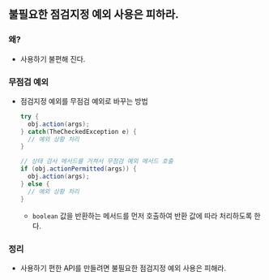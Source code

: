 ## 불필요한 점검지정 예외 사용은 피하라.

### 왜?

- 사용하기 불편해 진다.

### 무점검 예외

- 점검지정 예외를 무점검 예외로 바꾸는 방법

  ```Java
  try {
  	obj.action(args);
  } catch(TheCheckedException e) {
  	// 예외 상황 처리
  }

  // 상태 검사 메서드를 거쳐서 무점검 예외 메서드 호출
  if (obj.actionPermitted(args)) {
  	obj.action(args);
  } else {
  	// 예외 상황 처리
  }
  ```

  - `boolean` 값을 반환하는 메서드를 먼저 호출하여 반환 값에 따라 처리하도록 한다.

### 정리

- 사용하기 편한 API를 만들려면 불필요한 점검지정 예외 사용은 피해라.
